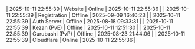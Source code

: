 | 2025-10-11 22:55:39 | Website | Online | 2025-10-11 22:55:36 |
| 2025-10-11 22:55:39 | Registration | Offline | 2025-09-09 16:40:23 |
| 2025-10-11 22:55:39 | Auth Server | Offline | 2025-08-18 09:33:31 |
| 2025-10-11 22:55:39 | Kezan (PvE) | Offline | 2025-10-11 12:51:30 |
| 2025-10-11 22:55:39 | Gurubashi (PvP) | Offline | 2025-08-23 21:44:06 |
| 2025-10-11 22:55:39 | Cloudflare | Online | 2025-10-11 22:55:36 |
